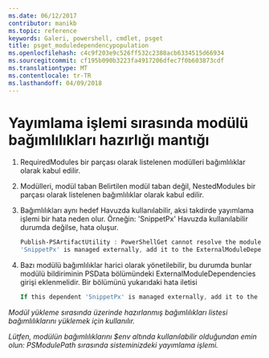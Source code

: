 ```yaml
---
ms.date: 06/12/2017
contributor: manikb
ms.topic: reference
keywords: Galeri, powershell, cmdlet, psget
title: psget_moduledependencypopulation
ms.openlocfilehash: c4c9f203e9c526ff532c2388acb6334515d66934
ms.sourcegitcommit: cf195b090b3223fa4917206dfec7f0b603873cdf
ms.translationtype: MT
ms.contentlocale: tr-TR
ms.lasthandoff: 04/09/2018
---
```

# <a name="logic-for-preparing-the-module-dependencies-during-publish-operation"></a>Yayımlama işlemi sırasında modülü bağımlılıkları hazırlığı mantığı
1.  RequiredModules bir parçası olarak listelenen modülleri bağımlılıklar olarak kabul edilir.
2.  Modülleri, modül taban Belirtilen modül taban değil, NestedModules bir parçası olarak listelenen bağımlılıklar olarak kabul edilir.

3.  Bağımlılıkları aynı hedef Havuzda kullanılabilir, aksi takdirde yayımlama işlemi bir hata neden olur.
    Örneğin: 'SnippetPx' Havuzda kullanılabilir durumda değilse, hata oluşur.
    ```powershell
    Publish-PSArtifactUtility : PowerShellGet cannot resolve the module dependency 'SnippetPx' of the module 'TypePx' on the repository 'LocalRepo'. Verify that the dependent module 'SnippetPx' is available in the repository 'LocalRepo'. If this dependent
    'SnippetPx' is managed externally, add it to the ExternalModuleDependencies entry in the PSData section of the module manifest.
    ```
4.  Bazı modülü bağımlılıklar harici olarak yönetilebilir, bu durumda bunlar modülü bildiriminin PSData bölümündeki ExternalModuleDependencies girişi eklenmelidir.
    Bir bölümünü yukarıdaki hata iletisi
    ```powershell
    If this dependent 'SnippetPx' is managed externally, add it to the ExternalModuleDependencies entry in the PSData section of the module manifest.
    ```

*Modül yükleme sırasında üzerinde hazırlanmış bağımlılıkları listesi bağımlılıklarını yüklemek için kullanılır.*

*Lütfen, modülün bağımlılıklarını $env altında kullanılabilir olduğundan emin olun: PSModulePath sırasında sisteminizdeki yayımlama işlemi.*